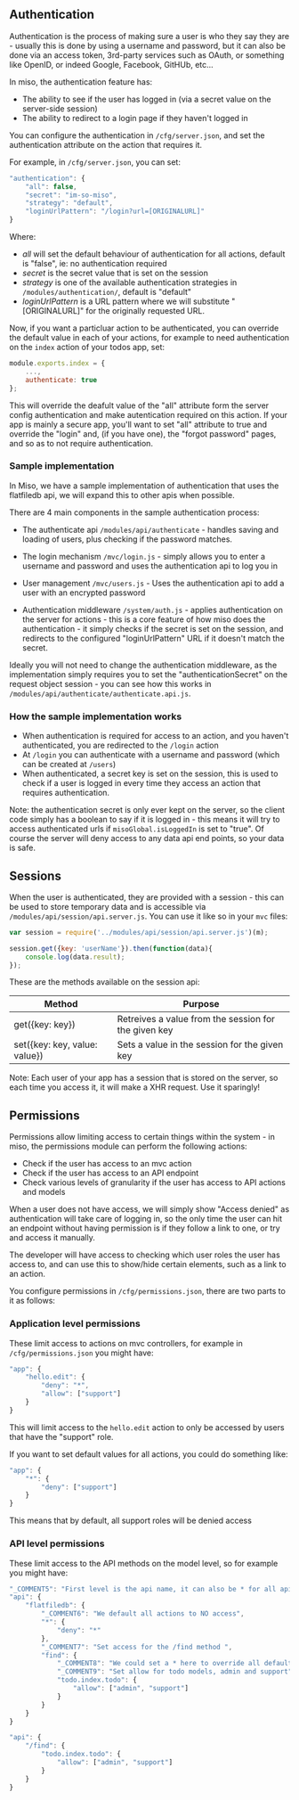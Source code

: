 ## Authentication

Authentication is the process of making sure a user is who they say they are - usually this is done by using a username and password, but it can also be done via an access token, 3rd-party services such as OAuth, or something like OpenID, or indeed Google, Facebook, GitHUb, etc...

In miso, the authentication feature has:

* The ability to see if the user has logged in (via a secret value on the server-side session)
* The ability to redirect to a login page if they haven't logged in

You can configure the authentication in `/cfg/server.json`, and set the authentication attribute on the action that requires it.

For example, in `/cfg/server.json`, you can set:

```javascript
"authentication": {
	"all": false,
	"secret": "im-so-miso",
	"strategy": "default",
	"loginUrlPattern": "/login?url=[ORIGINALURL]"
}
```

Where:

* _all_ will set the default behaviour of authentication for all actions, default is "false", ie: no authentication required
* _secret_ is the secret value that is set on the session
* _strategy_ is one of the available authentication strategies in `/modules/authentication/`, default is "default"
* _loginUrlPattern_ is a URL pattern where we will substitute "[ORIGINALURL]" for the originally requested URL.

Now, if you want a particluar action to be authenticated, you can override the default value in each of your actions, for example to need authentication on the `index` action of your todos app, set:

```javascript
module.exports.index = {
	...,
	authenticate: true
};
```

This will override the deafult value of the "all" attribute form the server config authentication and make autentication required on this action.
If your app is mainly a secure app, you'll want to set "all" attribute to true and override the "login" and, (if you have one), the "forgot password" pages, and so as to not require authentication.

### Sample implementation

In Miso, we have a sample implementation of authentication that uses the flatfiledb api, we will expand this to other apis when possible.

There are 4 main components in the sample authentication process:

* The authenticate api `/modules/api/authenticate` - handles saving and loading of users, plus checking if the password matches.

* The login mechanism `/mvc/login.js` - simply allows you to enter a username and password and uses the authentication api to log you in

* User management `/mvc/users.js` - Uses the authentication api to add a user with an encrypted password

* Authentication middleware `/system/auth.js` - applies authentication on the server for actions - this is a core feature of how miso does the authentication - it simply checks if the secret is set on the session, and redirects to the configured "loginUrlPattern" URL if it doesn't match the secret.

Ideally you will not need to change the authentication middleware, as the implementation simply requires you to set the "authenticationSecret" on the request object session - you can see how this works in `/modules/api/authenticate/authenticate.api.js`.

### How the sample implementation works

* When authentication is required for access to an action, and you haven't authenticated, you are redirected to the `/login` action
* At `/login` you can authenticate with a username and password (which can be created at `/users`)
* When authenticated, a secret key is set on the session, this is used to check if a user is logged in every time they access an action that requires authentication.

Note: the authentication secret is only ever kept on the server, so the client code simply has a boolean to say if it is logged in - this means it will try to access authenticated urls if `misoGlobal.isLoggedIn` is set to "true". Of course the server will deny access to any data api end points, so your data is safe.


## Sessions

When the user is authenticated, they are provided with a session - this can be used to store temporary data and is accessible via `/modules/api/session/api.server.js`. You can use it like so in your `mvc` files:


```javascript
var session = require('../modules/api/session/api.server.js')(m);

session.get({key: 'userName'}).then(function(data){
	console.log(data.result);
});
```

These are the methods available on the session api:

| Method | Purpose |
|--------|---------|
| get({key: key}) | Retreives a value from the session for the given key |
| set({key: key, value: value}) | Sets a value in the session for the given key |

Note: Each user of your app has a session that is stored on the server, so each time you access it, it will make a XHR request. Use it sparingly!


## Permissions

Permissions allow limiting access to certain things within the system - in miso, the permissions module can perform the following actions:

* Check if the user has access to an mvc action
* Check if the user has access to an API endpoint
* Check various levels of granularity if the user has access to API actions and models

When a user does not have access, we will simply show "Access denied" as authentication will take care of logging in, so the only time the user can hit an endpoint without having permission is if they follow a link to one, or try and access it manually.

The developer will have access to checking which user roles the user has access to, and can use this to show/hide certain elements, such as a link to an action.

You configure permissions in `/cfg/permissions.json`, there are two parts to it as follows:

### Application level permissions

These limit access to actions on mvc controllers, for example in `/cfg/permissions.json` you might have:

```javascript
"app": {
	"hello.edit": {
		"deny": "*",
		"allow": ["support"]
	}
}
```

This will limit access to the `hello.edit` action to only be accessed by users that have the "support" role.

If you want to set default values for all actions, you could do something like:

```javascript
"app": {
	"*": {
		"deny": ["support"]
	}
}
```

This means that by default, all support roles will be denied access

### API level permissions

These limit access to the API methods on the model level, so for example you might have:

```javascript
"_COMMENT5": "First level is the api name, it can also be * for all apis",
"api": {
	"flatfiledb": {
		"_COMMENT6": "We default all actions to NO access",
		"*": {
			"deny": "*"
		},
		"_COMMENT7": "Set access for the /find method ",
		"find": {
			"_COMMENT8": "We could set a * here to override all defaults for the find action",
			"_COMMENT9": "Set allow for todo models, admin and support",
			"todo.index.todo": {
				"allow": ["admin", "support"]
			}
		}
	}
}
```

```javascript
"api": {
	"/find": {
		"todo.index.todo": {
			"allow": ["admin", "support"]
		}
	}
}
```